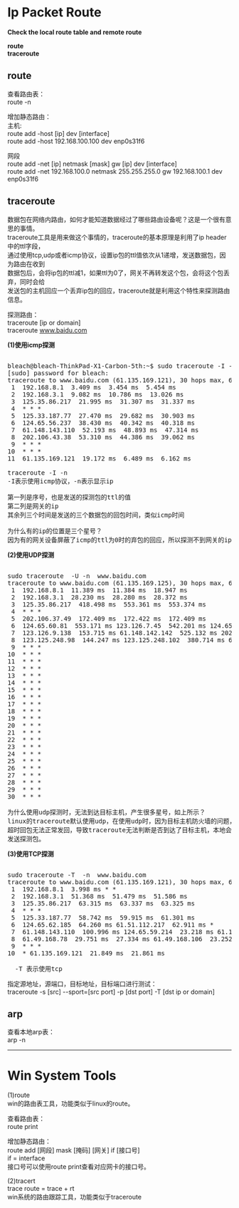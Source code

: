 # Ip Packet Route  
  
**Check the local route table and remote route**      
  
**route**  
**traceroute**  
      
## route        
查看路由表：      
route -n      
      
增加静态路由：      
主机:      
route add -host [ip] dev [interface]      
route add -host 192.168.100.100 dev enp0s31f6      
      
网段      
route add -net  [ip] netmask [mask] gw [ip] dev [interface]      
route add -net  192.168.100.0 netmask 255.255.255.0 gw 192.168.100.1 dev enp0s31f6      
    
      
## traceroute      
数据包在网络内路由，如何才能知道数据经过了哪些路由设备呢？这是一个很有意思的事情。      
traceroute工具是用来做这个事情的，traceroute的基本原理是利用了ip header中的ttl字段，      
通过使用tcp,udp或者icmp协议，设置ip包的ttl值依次从1递增，发送数据包，因为路由在收到      
数据包后，会将ip包的ttl减1，如果ttl为0了，网关不再转发这个包，会将这个包丢弃，同时会给      
发送包的主机回应一个丢弃ip包的回应，traceroute就是利用这个特性来探测路由信息。      
      
探测路由：      
traceroute [ip or domain]      
traceroute  www.baidu.com      
      
**(1)使用icmp探测**      
<pre>      
bleach@bleach-ThinkPad-X1-Carbon-5th:~$ sudo traceroute -I -n  www.baidu.com      
[sudo] password for bleach:      
traceroute to www.baidu.com (61.135.169.121), 30 hops max, 60 byte packets      
 1  192.168.8.1  3.409 ms  3.454 ms  5.454 ms      
 2  192.168.3.1  9.082 ms  10.786 ms  13.026 ms      
 3  125.35.86.217  21.995 ms  31.307 ms  31.337 ms      
 4  * * *      
 5  125.33.187.77  27.470 ms  29.682 ms  30.903 ms      
 6  124.65.56.237  38.430 ms  40.342 ms  40.318 ms      
 7  61.148.143.110  52.193 ms  48.893 ms  47.314 ms      
 8  202.106.43.38  53.310 ms  44.386 ms  39.062 ms      
 9  * * *      
10  * * *      
11  61.135.169.121  19.172 ms  6.489 ms  6.162 ms      
      
traceroute -I -n      
-I表示使用icmp协议，-n表示显示ip      
      
第一列是序号，也是发送的探测包的ttl的值      
第二列是网关的ip      
其余列三个时间是发送的三个数据包的回包时间，类似icmp时间      
      
为什么有的ip的位置是三个星号？      
因为有的网关设备屏蔽了icmp的ttl为0时的弃包的回应，所以探测不到网关的ip      
</pre>      
      
      
**(2)使用UDP探测**      
<pre>      
sudo traceroute  -U -n  www.baidu.com      
traceroute to www.baidu.com (61.135.169.125), 30 hops max, 60 byte packets      
 1  192.168.8.1  11.389 ms  11.384 ms  18.947 ms      
 2  192.168.3.1  28.230 ms  28.280 ms  28.372 ms      
 3  125.35.86.217  418.498 ms  553.361 ms  553.374 ms      
 4  * * *      
 5  202.106.37.49  172.409 ms  172.422 ms  172.409 ms      
 6  124.65.60.81  553.171 ms 123.126.7.45  542.201 ms 124.65.57.85  542.109 ms      
 7  123.126.9.138  153.715 ms 61.148.142.142  525.132 ms 202.106.227.10  524.984 ms      
 8  123.125.248.98  144.247 ms 123.125.248.102  380.714 ms 61.49.168.110  380.630 ms      
 9  * * *      
10  * * *      
11  * * *      
12  * * *      
13  * * *      
14  * * *      
15  * * *      
16  * * *      
17  * * *      
18  * * *      
19  * * *      
20  * * *      
21  * * *      
22  * * *      
23  * * *      
24  * * *      
25  * * *      
26  * * *      
27  * * *      
28  * * *      
29  * * *      
30  * * *      
      
为什么使用udp探测时，无法到达目标主机，产生很多星号，如上所示？      
linux的traceroute默认使用udp，在使用udp时，因为目标主机防火墙的问题，目标主机的      
超时回包无法正常发回，导致traceroute无法判断是否到达了目标主机，本地会一直增加ttl值      
发送探测包。      
</pre>      
      
**(3)使用TCP探测**      
<pre>      
sudo traceroute -T  -n  www.baidu.com      
traceroute to www.baidu.com (61.135.169.121), 30 hops max, 60 byte packets      
 1  192.168.8.1  3.998 ms * *      
 2  192.168.3.1  51.368 ms  51.479 ms  51.586 ms      
 3  125.35.86.217  63.315 ms  63.337 ms  63.325 ms      
 4  * * *      
 5  125.33.187.77  58.742 ms  59.915 ms  61.301 ms      
 6  124.65.62.185  64.260 ms 61.51.112.217  62.911 ms *      
 7  61.148.143.110  100.996 ms 124.65.59.214  23.218 ms 61.148.143.110  64.637 ms      
 8  61.49.168.78  29.751 ms  27.334 ms 61.49.168.106  23.252 ms      
 9  * * *      
10  * 61.135.169.121  21.849 ms  21.861 ms      
      
  -T 表示使用tcp      
</pre>      
  
指定源地址，源端口，目标地址，目标端口进行测试：  
traceroute -s [src] --sport=[src port]  -p [dst port] -T [dst ip or domain]  
    
## arp      
查看本地arp表：      
arp -n      
    
    
----------------------------------------------------    
# Win System Tools    
(1)route       
win的路由表工具，功能类似于linux的route。      
    
查看路由表：        
route print       
    
增加静态路由：      
route  add [网段]  mask [掩码]  [网关]  if  [接口号]      
if = interface        
接口号可以使用route print查看对应网卡的接口号。      
    
(2)tracert        
trace route = trace + rt        
win系统的路由跟踪工具，功能类似于traceroute      
